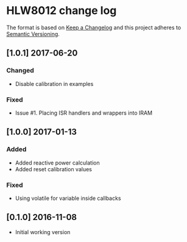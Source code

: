 # HLW8012 change log

The format is based on [Keep a Changelog](http://keepachangelog.com/)
and this project adheres to [Semantic Versioning](http://semver.org/).

## [1.0.1] 2017-06-20
### Changed
- Disable calibration in examples

### Fixed
- Issue #1. Placing ISR handlers and wrappers into IRAM

## [1.0.0] 2017-01-13
### Added
- Added reactive power calculation
- Added reset calibration values

### Fixed
- Using volatile for variable inside callbacks

## [0.1.0] 2016-11-08
- Initial working version
